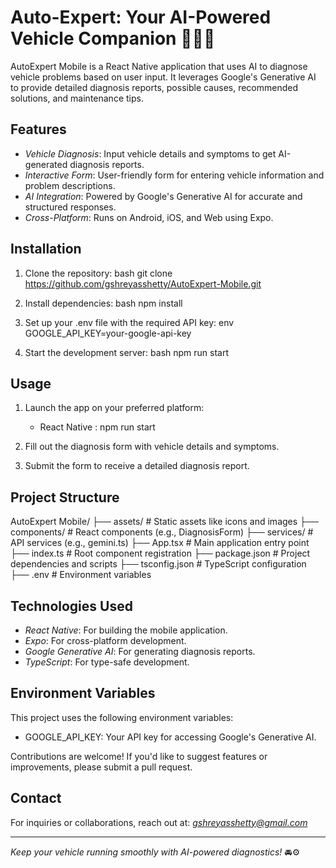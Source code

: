 # Auto-Expert: Your AI-Powered Vehicle Companion 🚗🛵🚛

AutoExpert Mobile is a React Native application that uses AI to diagnose vehicle problems based on user input. It leverages Google's Generative AI to provide detailed diagnosis reports, possible causes, recommended solutions, and maintenance tips.

## Features

- *Vehicle Diagnosis*: Input vehicle details and symptoms to get AI-generated diagnosis reports.
- *Interactive Form*: User-friendly form for entering vehicle information and problem descriptions.
- *AI Integration*: Powered by Google's Generative AI for accurate and structured responses.
- *Cross-Platform*: Runs on Android, iOS, and Web using Expo.

## Installation

1. Clone the repository:
   bash
   git clone https://github.com/gshreyasshetty/AutoExpert-Mobile.git
   

2. Install dependencies:
   bash
   npm install
   

3. Set up your .env file with the required API key:
   env
   GOOGLE_API_KEY=your-google-api-key
   

4. Start the development server:
   bash
   npm run start
   

## Usage

1. Launch the app on your preferred platform:
   - React Native : npm run start

3. Fill out the diagnosis form with vehicle details and symptoms.

4. Submit the form to receive a detailed diagnosis report.

## Project Structure


AutoExpert Mobile/
├── assets/                # Static assets like icons and images
├── components/            # React components (e.g., DiagnosisForm)
├── services/              # API services (e.g., gemini.ts)
├── App.tsx                # Main application entry point
├── index.ts               # Root component registration
├── package.json           # Project dependencies and scripts
├── tsconfig.json          # TypeScript configuration
├── .env                   # Environment variables


## Technologies Used

- *React Native*: For building the mobile application.
- *Expo*: For cross-platform development.
- *Google Generative AI*: For generating diagnosis reports.
- *TypeScript*: For type-safe development.

## Environment Variables

This project uses the following environment variables:

- GOOGLE_API_KEY: Your API key for accessing Google's Generative AI.

Contributions are welcome! If you'd like to suggest features or improvements, please submit a pull request.

## Contact

For inquiries or collaborations, reach out at: *gshreyasshetty@gmail.com*

---

*Keep your vehicle running smoothly with AI-powered diagnostics!* 🚘⚙
```
